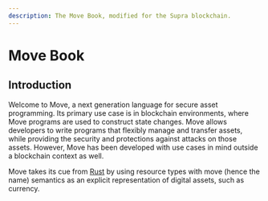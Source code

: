 ```yaml
---
description: The Move Book, modified for the Supra blockchain.
---
```


# Move Book

## Introduction

Welcome to Move, a next generation language for secure asset programming. Its primary use case is in blockchain environments, where Move programs are used to construct state changes. Move allows developers to write programs that flexibly manage and transfer assets, while providing the security and protections against attacks on those assets. However, Move has been developed with use cases in mind outside a blockchain context as well.

Move takes its cue from [Rust](https://www.rust-lang.org/) by using resource types with move (hence the name) semantics as an explicit representation of digital assets, such as currency.
